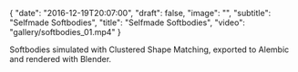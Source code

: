 {
  "date": "2016-12-19T20:07:00",
  "draft": false,
  "image": "",
  "subtitle": "Selfmade Softbodies",
  "title": "Selfmade Softbodies",
  "video": "gallery/softbodies_01.mp4"
}

Softbodies simulated with Clustered Shape Matching, exported to Alembic and rendered with Blender.
